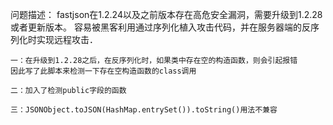 问题描述：
	fastjson在1.2.24以及之前版本存在高危安全漏洞，需要升级到1.2.28或者更新版本。
	容易被黑客利用通过序列化植入攻击代码，并在服务器端的反序列化时实现远程攻击．
	
	一：在升级到1.2.28之后，在反序列化时，如果类中存在空的构造函数，则会引起报错
	因此写了此脚本来检测一下存在空构造函数的class调用

	二：加入了检测public字段的函数
	
	三：JSONObject.toJSON(HashMap.entrySet()).toString()用法不兼容
